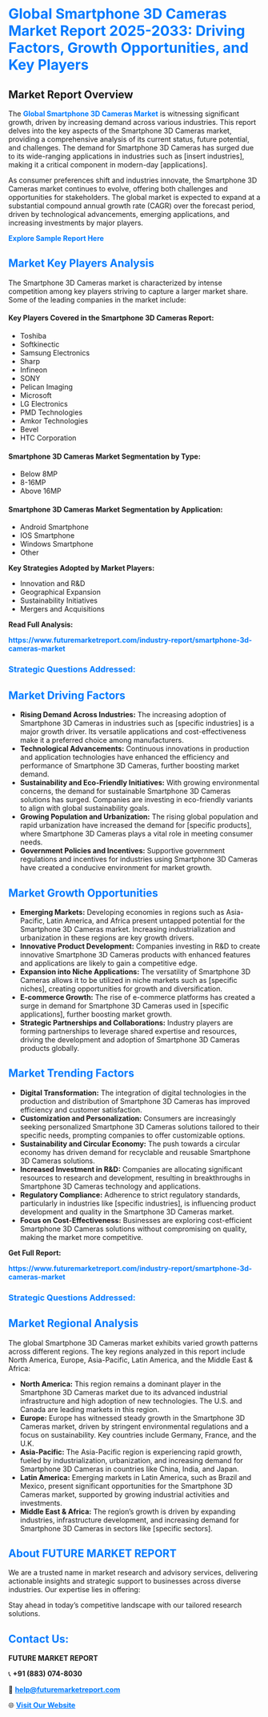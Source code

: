 <h1 style="color: #007BFF;">Global Smartphone 3D Cameras Market Report 2025-2033: Driving Factors, Growth Opportunities, and Key Players</h1>

<section id="overview">
<h2>Market Report Overview</h2>
<p>The <a href="https://www.futuremarketreport.com/industry-report/smartphone-3d-cameras-market" style="color: #007BFF; text-decoration: none;"><strong>Global Smartphone 3D Cameras Market</strong></a> is witnessing significant growth, driven by increasing demand across various industries. This report delves into the key aspects of the Smartphone 3D Cameras market, providing a comprehensive analysis of its current status, future potential, and challenges. The demand for Smartphone 3D Cameras has surged due to its wide-ranging applications in industries such as [insert industries], making it a critical component in modern-day [applications].</p>
<p>As consumer preferences shift and industries innovate, the Smartphone 3D Cameras market continues to evolve, offering both challenges and opportunities for stakeholders. The global market is expected to expand at a substantial compound annual growth rate (CAGR) over the forecast period, driven by technological advancements, emerging applications, and increasing investments by major players.</p>
</section>

<section id="overview">
<p><a href="https://www.futuremarketreport.com/request-sample/reportId=75075" style="color: #007BFF; text-decoration: none;"><strong>Explore Sample Report Here</strong></a></p>
</section>

<section id="key-players">
<h2 style="color: #007BFF;">Market Key Players Analysis</h2>
<p>The Smartphone 3D Cameras market is characterized by intense competition among key players striving to capture a larger market share. Some of the leading companies in the market include:</p>
<h4>Key Players Covered in the Smartphone 3D Cameras Report:</h4>
<ul><li>Toshiba</li><li>Softkinectic</li><li>Samsung Electronics</li><li>Sharp</li><li>Infineon</li><li>SONY</li><li>Pelican Imaging</li><li>Microsoft</li><li>LG Electronics</li><li>PMD Technologies</li><li>Amkor Technologies</li><li>Bevel</li><li>HTC Corporation</li></ul>
<h4>Smartphone 3D Cameras Market Segmentation by Type:</h4>
<ul><li>Below 8MP</li><li>8-16MP</li><li>Above 16MP</li></ul>

<h4>Smartphone 3D Cameras Market Segmentation by Application:</h4>
<ul><li>Android Smartphone</li><li>IOS Smartphone</li><li>Windows Smartphone</li><li>Other</li></ul>
<p><strong>Key Strategies Adopted by Market Players:</strong></p>
<ul>
<li>Innovation and R&D</li>
<li>Geographical Expansion</li>
<li>Sustainability Initiatives</li>
<li>Mergers and Acquisitions</li>
</ul>
</section>

<section>
<p><strong>Read Full Analysis: </strong></p><a href="https://www.futuremarketreport.com/industry-report/smartphone-3d-cameras-market" style="color: #007BFF; text-decoration: none;"><strong>https://www.futuremarketreport.com/industry-report/smartphone-3d-cameras-market</strong></a>
<h3 style="color: #007BFF;">Strategic Questions Addressed:</h3>
</section>

<section id="driving-factors">
<h2 style="color: #007BFF;">Market Driving Factors</h2>
<ul>
<li><strong>Rising Demand Across Industries:</strong> The increasing adoption of Smartphone 3D Cameras in industries such as [specific industries] is a major growth driver. Its versatile applications and cost-effectiveness make it a preferred choice among manufacturers.</li>
<li><strong>Technological Advancements:</strong> Continuous innovations in production and application technologies have enhanced the efficiency and performance of Smartphone 3D Cameras, further boosting market demand.</li>
<li><strong>Sustainability and Eco-Friendly Initiatives:</strong> With growing environmental concerns, the demand for sustainable Smartphone 3D Cameras solutions has surged. Companies are investing in eco-friendly variants to align with global sustainability goals.</li>
<li><strong>Growing Population and Urbanization:</strong> The rising global population and rapid urbanization have increased the demand for [specific products], where Smartphone 3D Cameras plays a vital role in meeting consumer needs.</li>
<li><strong>Government Policies and Incentives:</strong> Supportive government regulations and incentives for industries using Smartphone 3D Cameras have created a conducive environment for market growth.</li>
</ul>
</section>

<section id="growth-opportunities">
<h2 style="color: #007BFF;">Market Growth Opportunities</h2>
<ul>
<li><strong>Emerging Markets:</strong> Developing economies in regions such as Asia-Pacific, Latin America, and Africa present untapped potential for the Smartphone 3D Cameras market. Increasing industrialization and urbanization in these regions are key growth drivers.</li>
<li><strong>Innovative Product Development:</strong> Companies investing in R&D to create innovative Smartphone 3D Cameras products with enhanced features and applications are likely to gain a competitive edge.</li>
<li><strong>Expansion into Niche Applications:</strong> The versatility of Smartphone 3D Cameras allows it to be utilized in niche markets such as [specific niches], creating opportunities for growth and diversification.</li>
<li><strong>E-commerce Growth:</strong> The rise of e-commerce platforms has created a surge in demand for Smartphone 3D Cameras used in [specific applications], further boosting market growth.</li>
<li><strong>Strategic Partnerships and Collaborations:</strong> Industry players are forming partnerships to leverage shared expertise and resources, driving the development and adoption of Smartphone 3D Cameras products globally.</li>
</ul>
</section>

<section id="trending-factors">
<h2 style="color: #007BFF;">Market Trending Factors</h2>
<ul>
<li><strong>Digital Transformation:</strong> The integration of digital technologies in the production and distribution of Smartphone 3D Cameras has improved efficiency and customer satisfaction.</li>
<li><strong>Customization and Personalization:</strong> Consumers are increasingly seeking personalized Smartphone 3D Cameras solutions tailored to their specific needs, prompting companies to offer customizable options.</li>
<li><strong>Sustainability and Circular Economy:</strong> The push towards a circular economy has driven demand for recyclable and reusable Smartphone 3D Cameras solutions.</li>
<li><strong>Increased Investment in R&D:</strong> Companies are allocating significant resources to research and development, resulting in breakthroughs in Smartphone 3D Cameras technology and applications.</li>
<li><strong>Regulatory Compliance:</strong> Adherence to strict regulatory standards, particularly in industries like [specific industries], is influencing product development and quality in the Smartphone 3D Cameras market.</li>
<li><strong>Focus on Cost-Effectiveness:</strong> Businesses are exploring cost-efficient Smartphone 3D Cameras solutions without compromising on quality, making the market more competitive.</li>
</ul>
</section>

<section>
<p><strong>Get Full Report: </strong></p><a href="https://www.futuremarketreport.com/industry-report/smartphone-3d-cameras-market" style="color: #007BFF; text-decoration: none;"><strong>https://www.futuremarketreport.com/industry-report/smartphone-3d-cameras-market</strong></a>
<h3 style="color: #007BFF;">Strategic Questions Addressed:</h3>
</section>


<section id="regional-analysis">
<h2 style="color: #007BFF;">Market Regional Analysis</h2>
<p>The global Smartphone 3D Cameras market exhibits varied growth patterns across different regions. The key regions analyzed in this report include North America, Europe, Asia-Pacific, Latin America, and the Middle East & Africa:</p>
<ul>
<li><strong>North America:</strong> This region remains a dominant player in the Smartphone 3D Cameras market due to its advanced industrial infrastructure and high adoption of new technologies. The U.S. and Canada are leading markets in this region.</li>
<li><strong>Europe:</strong> Europe has witnessed steady growth in the Smartphone 3D Cameras market, driven by stringent environmental regulations and a focus on sustainability. Key countries include Germany, France, and the U.K.</li>
<li><strong>Asia-Pacific:</strong> The Asia-Pacific region is experiencing rapid growth, fueled by industrialization, urbanization, and increasing demand for Smartphone 3D Cameras in countries like China, India, and Japan.</li>
<li><strong>Latin America:</strong> Emerging markets in Latin America, such as Brazil and Mexico, present significant opportunities for the Smartphone 3D Cameras market, supported by growing industrial activities and investments.</li>
<li><strong>Middle East & Africa:</strong> The region’s growth is driven by expanding industries, infrastructure development, and increasing demand for Smartphone 3D Cameras in sectors like [specific sectors].</li>
</ul>
</section>

<footer>
<h2 style="color: #007BFF;">About FUTURE MARKET REPORT</h2>
<p>We are a trusted name in market research and advisory services, delivering actionable insights and strategic support to businesses across diverse industries. Our expertise lies in offering:</p>

<p>Stay ahead in today’s competitive landscape with our tailored research solutions.</p>

<h2 style="color: #007BFF;">Contact Us:</h2>
<p><strong>FUTURE MARKET REPORT</strong></p>
<p>📞 <strong>+91 (883) 074-8030</strong></p>
<p>📧 <strong><a href="mailto:help@futuremarketreport.com" style="color: #007BFF;">help@futuremarketreport.com</a></strong></p>
<p>🌐 <strong><a href="https://www.futuremarketreport.com/" style="color: #007BFF;">Visit Our Website</a></strong></p>
</footer>
